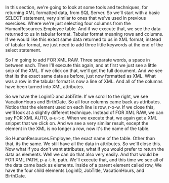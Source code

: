  In this section, we're going to look at some tools and techniques, for returning XML formatted data, from SQL Server. So we'll start with a basic SELECT statement, very similar to ones that we've used in previous exercises. Where we're just selecting four columns from the HumanResources.Employee table. And if we execute that, we see the data returned to us in tabular format. Tabular format meaning rows and columns. If we would like this exact same data returned to us in XML format, instead of tabular format, we just need to add three little keywords at the end of the select statement.

So I'm going to add FOR XML RAW. Three separate words, a space in between each. Then I'll execute this again, and at first we just see a little snip of the XML. If we click on that, we'll get the full document. And we see that its the exact same data as before, just now formatted as XML. What was a row in the tabular format is now a line of XML. And all of the columns have been turned into XML attributes.

So we have the LoginID and JobTitle. If we scroll to the right, we see VacationHours and BirthDate. So all four columns came back as attributes. Notice that the element used on each line is row, r-o-w. If we close this, we'll look at a slightly different technique. Instead of FOR XML RAW, we can say FOR XML AUTO, a-u-t-o. When we execute that, we again get a XML snippet that we click on. And we see a very similar result, except the element in the XML is no longer a row, now it's the name of the table.

So HumanResources.Employee, the exact name of the table. Other than that, its the same. We still have all the data in attributes. So we'll close this. Now what if you don't want attributes, what if you would prefer to return the data as elements. Well we can do that also very easily. And that would be FOR XML PATH, p-a-t-h, path. We'll execute that, and this time we see all of the data came back as elements. Inside of a parent element called row, We have the four child elements LoginID, JobTitle, VacationHours, and BirthDate. 